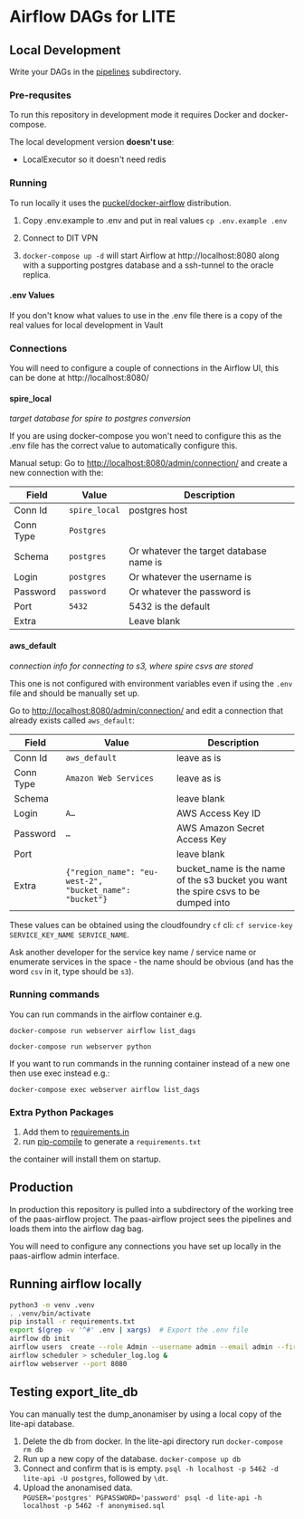 # Airflow DAGs for LITE

## Local Development

Write your DAGs in the [pipelines](./pipelines) subdirectory.

### Pre-requsites

To run this repository in development mode it requires Docker and docker-compose.

The local development version **doesn't use**:

- LocalExecutor so it doesn't need redis

### Running

To run locally it uses the [puckel/docker-airflow](https://github.com/puckel/docker-airflow)
distribution.

1. Copy .env.example to .env and put in real values
   `cp .env.example .env`

2. Connect to DIT VPN

3. `docker-compose up -d` will start Airflow at http://localhost:8080 along with a
   supporting postgres database and a ssh-tunnel to the oracle replica.

#### .env Values

If you don't know what values to use in the .env file there is a copy of the
real values for local development in Vault

### Connections

You will need to configure a couple of connections in the Airflow UI, this can
be done at http://localhost:8080/

#### spire_local

_target database for spire to postgres conversion_

If you are using docker-compose you won't need to configure this as the .env file
has the correct value to automatically configure this.

Manual setup:
Go to [http://localhost:8080/admin/connection/](http://localhost:8080/admin/connection/) and create a
new connection with the:

| Field     | Value         | Description                             |
| --------- | ------------- | --------------------------------------- |
| Conn Id   | `spire_local` | postgres host                           |
| Conn Type | `Postgres`    |                                         |
| Schema    | `postgres`    | Or whatever the target database name is |
| Login     | `postgres`    | Or whatever the username is             |
| Password  | `password`    | Or whatever the password is             |
| Port      | `5432`        | 5432 is the default                     |
| Extra     |               | Leave blank                             |

#### aws_default

_connection info for connecting to s3, where spire csvs are stored_

This one is not configured with environment variables even if using the `.env` file and should be
manually set up.

Go to [http://localhost:8080/admin/connection/](http://localhost:8080/admin/connection/) and edit a
connection that already exists called `aws_default`:

| Field     | Value                                                   | Description                                                                        |
| --------- | ------------------------------------------------------- | ---------------------------------------------------------------------------------- |
| Conn Id   | `aws_default`                                           | leave as is                                                                        |
| Conn Type | `Amazon Web Services`                                   | leave as is                                                                        |
| Schema    |                                                         | leave blank                                                                        |
| Login     | `A…`                                                    | AWS Access Key ID                                                                  |
| Password  | `…`                                                     | AWS Amazon Secret Access Key                                                       |
| Port      |                                                         | leave blank                                                                        |
| Extra     | `{"region_name": "eu-west-2", "bucket_name": "bucket"}` | bucket_name is the name of the s3 bucket you want the spire csvs to be dumped into |

These values can be obtained using the cloudfoundry `cf` cli:
`cf service-key SERVICE_KEY_NAME SERVICE_NAME`.

Ask another developer for the service key name / service name
or enumerate services in the space - the name should be obvious
(and has the word `csv` in it, type should be `s3`).

### Running commands

You can run commands in the airflow container e.g.

`docker-compose run webserver airflow list_dags`

`docker-compose run webserver python`

If you want to run commands in the running container instead of a new one then
use exec instead e.g.:

`docker-compose exec webserver airflow list_dags`

### Extra Python Packages

1. Add them to [requirements.in](./requirements.in)
2. run [pip-compile](https://github.com/jazzband/pip-tools) to generate a `requirements.txt`

the container will
install them on startup.

## Production

In production this repository is pulled into a subdirectory of the working tree
of the paas-airflow project. The paas-airflow project sees the pipelines and
loads them into the airflow dag bag.

You will need to configure any connections you have set up locally in the paas-airflow
admin interface.

## Running airflow locally

```bash
python3 -m venv .venv
. .venv/bin/activate
pip install -r requirements.txt
export $(grep -v '^#' .env | xargs)  # Export the .env file
airflow db init
airflow users  create --role Admin --username admin --email admin --firstname admin --lastname admin --password admin
airflow scheduler > scheduler_log.log &
airflow webserver --port 8080
```

## Testing export_lite_db

You can manually test the dump_anonamiser by using a local copy of the 
lite-api database.

1. Delete the db from docker. In the lite-api directory run `docker-compose rm db`
1. Run up a new copy of the database. `docker-compose up db`
1. Connect and confirm that is is empty. `psql -h localhost -p 5462 -d lite-api -U postgres`, 
   followed by `\dt`.
1. Upload the anonamised data.  
   `PGUSER='postgres' PGPASSWORD='password' psql -d lite-api -h localhost -p 5462 -f anonymised.sql`
```